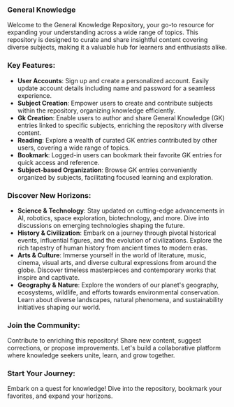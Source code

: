 ### General Knowledge
Welcome to the General Knowledge Repository, your go-to resource for expanding your understanding across a wide range of topics. This repository is designed to curate and share insightful content covering diverse subjects, making it a valuable hub for learners and enthusiasts alike.
### Key Features:
- **User Accounts**: Sign up and create a personalized account. Easily update account details including name and password for a seamless experience.
- **Subject Creation**: Empower users to create and contribute subjects within the repository, organizing knowledge efficiently.
- **Gk Creation**:  Enable users to author and share General Knowledge (GK) entries linked to specific subjects, enriching the repository with diverse content.
- **Reading**: Explore a wealth of curated GK entries contributed by other users, covering a wide range of topics.
- **Bookmark**:  Logged-in users can bookmark their favorite GK entries for quick access and reference.
- **Subject-based Organization**: Browse GK entries conveniently organized by subjects, facilitating focused learning and exploration.
### Discover New Horizons:
- **Science & Technology**: Stay updated on cutting-edge advancements in AI, robotics, space exploration, biotechnology, and more. Dive into discussions on emerging technologies shaping the future.
- **History & Civilization**: Embark on a journey through pivotal historical events, influential figures, and the evolution of civilizations. Explore the rich tapestry of human history from ancient times to modern eras.
- **Arts & Culture**: Immerse yourself in the world of literature, music, cinema, visual arts, and diverse cultural expressions from around the globe. Discover timeless masterpieces and contemporary works that inspire and captivate.
- **Geography & Nature**: Explore the wonders of our planet's geography, ecosystems, wildlife, and efforts towards environmental conservation. Learn about diverse landscapes, natural phenomena, and sustainability initiatives shaping our world.
### Join the Community:
Contribute to enriching this repository! Share new content, suggest corrections, or propose improvements. Let's build a collaborative platform where knowledge seekers unite, learn, and grow together.
### Start Your Journey:
Embark on a quest for knowledge! Dive into the repository, bookmark your favorites, and expand your horizons.
